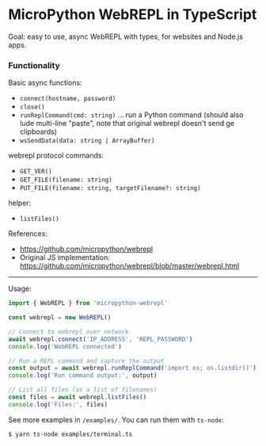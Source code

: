 # MicroPython WebREPL in TypeScript

Goal: easy to use, async WebREPL with types, for websites and Node.js apps.

### Functionality

Basic async functions:
- `connect(hostname, password)`
- `close()`
- `runReplCommand(cmd: string)` ... run a Python command (should also lude multi-line "paste", note that original webrepl doesn't send ge clipboards)
- `wsSendData(data: string | ArrayBuffer)`

webrepl protocol commands:
- `GET_VER()`
- `GET_FILE(filename: string)`
- `PUT_FILE(filename: string, targetFilename?: string)`

helper:
- `listFiles()`

References:

* https://github.com/micropython/webrepl
* Original JS implementation: https://github.com/micropython/webrepl/blob/master/webrepl.html

---

Usage:

```js
import { WebREPL } from 'micropython-webrepl'

const webrepl = new WebREPL()

// Connect to webrepl over network
await webrepl.connect('IP_ADDRESS', 'REPL_PASSWORD')
console.log('WebREPL connected')

// Run a REPL command and capture the output
const output = await webrepl.runReplCommand('import os; os.listdir()')
console.log('Run command output:', output)

// List all files (as a list of filenames)
const files = await webrepl.listFiles()
console.log('Files:', files)
```

See more examples in `/examples/`. You can run them with `ts-node`:

```shell
$ yarn ts-node examples/terminal.ts
```
